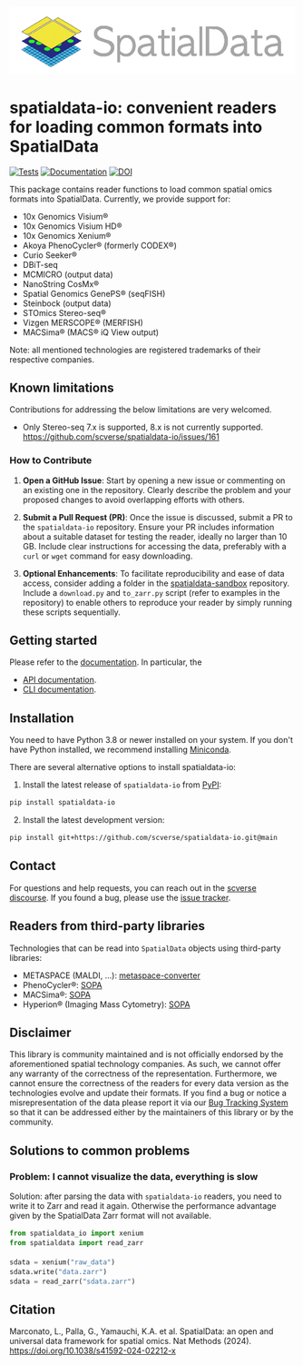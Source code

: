 ![SpatialData banner](https://github.com/scverse/spatialdata/blob/main/docs/_static/img/spatialdata_horizontal.png?raw=true)

# spatialdata-io: convenient readers for loading common formats into SpatialData

[![Tests][badge-tests]][link-tests]
[![Documentation][badge-docs]][link-docs]
[![DOI](https://zenodo.org/badge/544045123.svg)](https://zenodo.org/badge/latestdoi/544045123)

[badge-tests]: https://github.com/scverse/spatialdata-io/actions/workflows/test.yaml/badge.svg
[link-tests]: https://github.com/scverse/spatialdata-io/actions/workflows/test.yaml
[badge-docs]: https://img.shields.io/readthedocs/spatialdata-io

This package contains reader functions to load common spatial omics formats into SpatialData. Currently, we provide support for:

- 10x Genomics Visium®
- 10x Genomics Visium HD®
- 10x Genomics Xenium®
- Akoya PhenoCycler® (formerly CODEX®)
- Curio Seeker®
- DBiT-seq
- MCMICRO (output data)
- NanoString CosMx®
- Spatial Genomics GenePS® (seqFISH)
- Steinbock (output data)
- STOmics Stereo-seq®
- Vizgen MERSCOPE® (MERFISH)
- MACSima® (MACS® iQ View output)

Note: all mentioned technologies are registered trademarks of their respective companies.

## Known limitations

Contributions for addressing the below limitations are very welcomed.

- Only Stereo-seq 7.x is supported, 8.x is not currently supported. https://github.com/scverse/spatialdata-io/issues/161

### How to Contribute

1. **Open a GitHub Issue**: Start by opening a new issue or commenting on an existing one in the repository. Clearly describe the problem and your proposed changes to avoid overlapping efforts with others.

2. **Submit a Pull Request (PR)**: Once the issue is discussed, submit a PR to the `spatialdata-io` repository. Ensure your PR includes information about a suitable dataset for testing the reader, ideally no larger than 10 GB. Include clear instructions for accessing the data, preferably with a `curl` or `wget` command for easy downloading.

3. **Optional Enhancements**: To facilitate reproducibility and ease of data access, consider adding a folder in the [spatialdata-sandbox](https://github.com/giovp/spatialdata-sandbox) repository. Include a `download.py` and `to_zarr.py` script (refer to examples in the repository) to enable others to reproduce your reader by simply running these scripts sequentially.

## Getting started

Please refer to the [documentation][link-docs]. In particular, the

- [API documentation][link-api].
- [CLI documentation][link-cli].

## Installation

You need to have Python 3.8 or newer installed on your system. If you don't have
Python installed, we recommend installing [Miniconda](https://docs.conda.io/en/latest/miniconda.html).

There are several alternative options to install spatialdata-io:

1. Install the latest release of `spatialdata-io` from [PyPI](https://pypi.org/project/spatialdata-io/):

```bash
pip install spatialdata-io
```

2. Install the latest development version:

```bash
pip install git+https://github.com/scverse/spatialdata-io.git@main
```

## Contact

For questions and help requests, you can reach out in the [scverse discourse][scverse-discourse].
If you found a bug, please use the [issue tracker][issue-tracker].

## Readers from third-party libraries

Technologies that can be read into `SpatialData` objects using third-party libraries:

- METASPACE (MALDI, ...): [metaspace-converter](https://github.com/metaspace2020/metaspace-converter)
- PhenoCycler®: [SOPA](https://github.com/gustaveroussy/sopa)
- MACSima®: [SOPA](https://github.com/gustaveroussy/sopa)
- Hyperion® (Imaging Mass Cytometry): [SOPA](https://github.com/gustaveroussy/sopa)

## Disclaimer

This library is community maintained and is not officially endorsed by the aforementioned spatial technology companies. As such, we cannot offer any warranty of the correctness of the representation. Furthermore, we cannot ensure the correctness of the readers for every data version as the technologies evolve and update their formats. If you find a bug or notice a misrepresentation of the data please report it via our [Bug Tracking System](https://github.com/scverse/spatialdata-io/issues?q=sort%3Aupdated-desc+is%3Aissue+is%3Aopen) so that it can be addressed either by the maintainers of this library or by the community.

## Solutions to common problems

### Problem: I cannot visualize the data, everything is slow

Solution: after parsing the data with `spatialdata-io` readers, you need to write it to Zarr and read it again. Otherwise the performance advantage given by the SpatialData Zarr format will not available.

```python
from spatialdata_io import xenium
from spatialdata import read_zarr

sdata = xenium("raw_data")
sdata.write("data.zarr")
sdata = read_zarr("sdata.zarr")
```

## Citation

Marconato, L., Palla, G., Yamauchi, K.A. et al. SpatialData: an open and universal data framework for spatial omics. Nat Methods (2024). https://doi.org/10.1038/s41592-024-02212-x

[scverse-discourse]: https://discourse.scverse.org/
[issue-tracker]: https://github.com/scverse/spatialdata-io/issues
[changelog]: https://spatialdata.scverse.org/projects/io/en/latest/changelog.html
[link-docs]: https://spatialdata.scverse.org/projects/io/en/latest/
[link-api]: https://spatialdata.scverse.org/projects/io/en/latest/api.html
[link-cli]: https://spatialdata.scverse.org/projects/io/en/latest/cli.html
